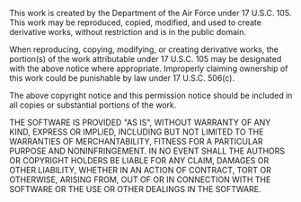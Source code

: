 This work is created by the Department of the Air Force under 17 U.S.C. 105. This work may be reproduced, copied, modified, and used to create derivative works, without restriction and is in the public domain. 

When reproducing, copying, modifying, or creating derivative works, the portion(s) of the work attributable under 17 U.S.C. 105 may be designated with the above notice where appropriate. Improperly claiming ownership of this work could be punishable by law under 17 U.S.C. 506(c).

The above copyright notice and this permission notice should be included in all copies or substantial portions of the work.

THE SOFTWARE IS PROVIDED "AS IS", WITHOUT WARRANTY OF ANY KIND, EXPRESS OR IMPLIED, INCLUDING BUT NOT LIMITED TO THE WARRANTIES OF MERCHANTABILITY, FITNESS FOR A PARTICULAR PURPOSE AND NONINFRINGEMENT. IN NO EVENT SHALL THE AUTHORS OR COPYRIGHT HOLDERS BE LIABLE FOR ANY CLAIM, DAMAGES OR OTHER LIABILITY, WHETHER IN AN ACTION OF CONTRACT, TORT OR OTHERWISE, ARISING FROM, OUT OF OR IN CONNECTION WITH THE SOFTWARE OR THE USE OR OTHER DEALINGS IN THE SOFTWARE.

